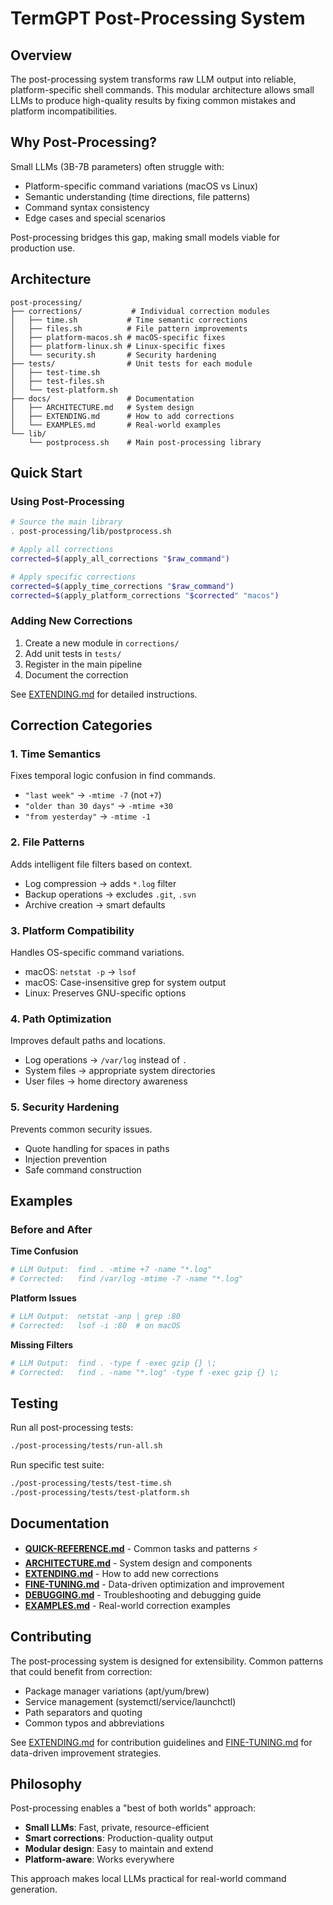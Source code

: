 # TermGPT Post-Processing System

## Overview

The post-processing system transforms raw LLM output into reliable, platform-specific shell commands. This modular architecture allows small LLMs to produce high-quality results by fixing common mistakes and platform incompatibilities.

## Why Post-Processing?

Small LLMs (3B-7B parameters) often struggle with:
- Platform-specific command variations (macOS vs Linux)
- Semantic understanding (time directions, file patterns)
- Command syntax consistency
- Edge cases and special scenarios

Post-processing bridges this gap, making small models viable for production use.

## Architecture

```
post-processing/
├── corrections/           # Individual correction modules
│   ├── time.sh           # Time semantic corrections
│   ├── files.sh          # File pattern improvements
│   ├── platform-macos.sh # macOS-specific fixes
│   ├── platform-linux.sh # Linux-specific fixes
│   └── security.sh       # Security hardening
├── tests/                # Unit tests for each module
│   ├── test-time.sh
│   ├── test-files.sh
│   └── test-platform.sh
├── docs/                 # Documentation
│   ├── ARCHITECTURE.md   # System design
│   ├── EXTENDING.md      # How to add corrections
│   └── EXAMPLES.md       # Real-world examples
└── lib/
    └── postprocess.sh    # Main post-processing library

```

## Quick Start

### Using Post-Processing

```bash
# Source the main library
. post-processing/lib/postprocess.sh

# Apply all corrections
corrected=$(apply_all_corrections "$raw_command")

# Apply specific corrections
corrected=$(apply_time_corrections "$raw_command")
corrected=$(apply_platform_corrections "$corrected" "macos")
```

### Adding New Corrections

1. Create a new module in `corrections/`
2. Add unit tests in `tests/`
3. Register in the main pipeline
4. Document the correction

See [EXTENDING.md](docs/EXTENDING.md) for detailed instructions.

## Correction Categories

### 1. Time Semantics
Fixes temporal logic confusion in find commands.
- `"last week"` → `-mtime -7` (not `+7`)
- `"older than 30 days"` → `-mtime +30`
- `"from yesterday"` → `-mtime -1`

### 2. File Patterns
Adds intelligent file filters based on context.
- Log compression → adds `*.log` filter
- Backup operations → excludes `.git`, `.svn`
- Archive creation → smart defaults

### 3. Platform Compatibility
Handles OS-specific command variations.
- macOS: `netstat -p` → `lsof`
- macOS: Case-insensitive grep for system output
- Linux: Preserves GNU-specific options

### 4. Path Optimization
Improves default paths and locations.
- Log operations → `/var/log` instead of `.`
- System files → appropriate system directories
- User files → home directory awareness

### 5. Security Hardening
Prevents common security issues.
- Quote handling for spaces in paths
- Injection prevention
- Safe command construction

## Examples

### Before and After

**Time Confusion**
```bash
# LLM Output:  find . -mtime +7 -name "*.log"
# Corrected:   find /var/log -mtime -7 -name "*.log"
```

**Platform Issues**
```bash
# LLM Output:  netstat -anp | grep :80
# Corrected:   lsof -i :80  # on macOS
```

**Missing Filters**
```bash
# LLM Output:  find . -type f -exec gzip {} \;
# Corrected:   find . -name "*.log" -type f -exec gzip {} \;
```

## Testing

Run all post-processing tests:
```bash
./post-processing/tests/run-all.sh
```

Run specific test suite:
```bash
./post-processing/tests/test-time.sh
./post-processing/tests/test-platform.sh
```

## Documentation

- **[QUICK-REFERENCE.md](docs/QUICK-REFERENCE.md)** - Common tasks and patterns ⚡
- **[ARCHITECTURE.md](docs/ARCHITECTURE.md)** - System design and components
- **[EXTENDING.md](docs/EXTENDING.md)** - How to add new corrections
- **[FINE-TUNING.md](docs/FINE-TUNING.md)** - Data-driven optimization and improvement
- **[DEBUGGING.md](docs/DEBUGGING.md)** - Troubleshooting and debugging guide
- **[EXAMPLES.md](docs/EXAMPLES.md)** - Real-world correction examples

## Contributing

The post-processing system is designed for extensibility. Common patterns that could benefit from correction:
- Package manager variations (apt/yum/brew)
- Service management (systemctl/service/launchctl)
- Path separators and quoting
- Common typos and abbreviations

See [EXTENDING.md](docs/EXTENDING.md) for contribution guidelines and [FINE-TUNING.md](docs/FINE-TUNING.md) for data-driven improvement strategies.

## Philosophy

Post-processing enables a "best of both worlds" approach:
- **Small LLMs**: Fast, private, resource-efficient
- **Smart corrections**: Production-quality output
- **Modular design**: Easy to maintain and extend
- **Platform-aware**: Works everywhere

This approach makes local LLMs practical for real-world command generation.